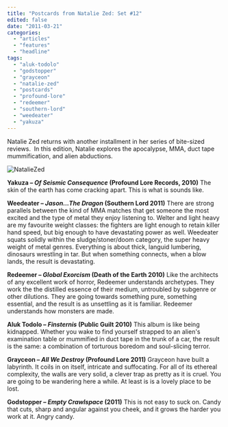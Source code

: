 ```yaml
---
title: "Postcards from Natalie Zed: Set #12"
edited: false
date: "2011-03-21"
categories:
  - "articles"
  - "features"
  - "headline"
tags:
  - "aluk-todolo"
  - "godstopper"
  - "grayceon"
  - "natalie-zed"
  - "postcards"
  - "profound-lore"
  - "redeemer"
  - "southern-lord"
  - "weedeater"
  - "yakuza"
---
```


Natalie Zed returns with another installment in her series of bite-sized reviews.  In this edition, Natalie explores the apocalypse, MMA, duct tape mummification, and alien abductions.

![](http://www.hellbound.ca/wp-content/uploads/2010/03/NatalieZed-225x300.jpg "NatalieZed")

**Yakuza – _Of Seismic Consequence_ (Profound Lore Records, 2010)** The skin of the earth has come cracking apart. This is what is sounds like.

**Weedeater – _Jason...The Dragon_ (Southern Lord 2011)** There are strong parallels between the kind of MMA matches that get someone the most excited and the type of metal they enjoy listening to. Welter and light heavy are my favourite weight classes: the fighters are light enough to retain killer hand speed, but big enough to have devastating power as well. Weedeater squats solidly within the sludge/stoner/doom category, the super heavy weight of metal genres. Everything is about thick, languid lumbering, dinosaurs wrestling in tar. But when something connects, when a blow lands, the result is devastating.

**Redeemer – _Global Exorcism_ (Death of the Earth 2010)** Like the architects of any excellent work of horror, Redeemer understands archetypes. They work the the distilled essence of their medium, untroubled by subgenre or other dilutions. They are going towards something pure, something essential, and the result is as unsettling as it is familiar. Redeemer understands how monsters are made.

**Aluk Todolo – _Finsternis_ (Public Guilt 2010)** This album is like being kidnapped. Whether you wake to find yourself strapped to an alien's examination table or mummified in duct tape in the trunk of a car, the result is the same: a combination of torturous boredom and soul-slicing terror.

**Grayceon – _All We Destroy_ (Profound Lore 2011)** Grayceon have built a labyrinth. It coils in on itself, intricate and suffocating. For all of its ethereal complexity, the walls are very solid, a clever trap as pretty as it is cruel. You are going to be wandering here a while. At least is is a lovely place to be lost.

**Godstopper – _Empty Crawlspace_ (2011)** This is not easy to suck on. Candy that cuts, sharp and angular against you cheek, and it grows the harder you work at it. Angry candy.
